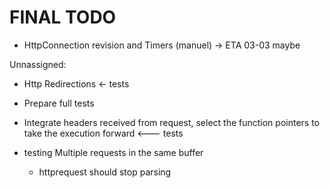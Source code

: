 # FINAL TODO

- HttpConnection revision and Timers (manuel)   -> ETA 03-03 maybe 

Unnassigned:

- Http Redirections  <- tests
- Prepare full tests
- Integrate headers received from request, select the function pointers
to take the execution forward <---  tests

- testing Multiple requests in the same buffer
    - httprequest should stop parsing